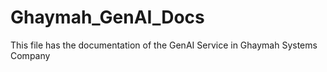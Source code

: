 # Ghaymah_GenAI_Docs
This file has the documentation of the GenAI Service in Ghaymah Systems Company
